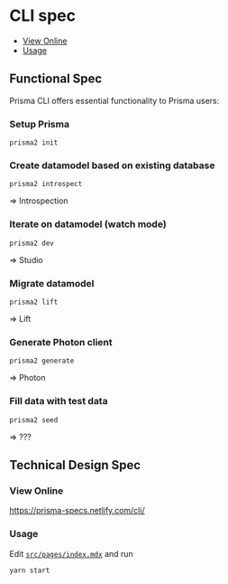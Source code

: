 # CLI spec

<!-- START doctoc generated TOC please keep comment here to allow auto update -->
<!-- DON'T EDIT THIS SECTION, INSTEAD RE-RUN doctoc TO UPDATE -->

- [View Online](#view-online)
- [Usage](#usage)

<!-- END doctoc generated TOC please keep comment here to allow auto update -->

## Functional Spec

Prisma CLI offers essential functionality to Prisma users:

### Setup Prisma

`prisma2 init`

### Create datamodel based on existing database 

`prisma2 introspect`

=> Introspection

### Iterate on datamodel (watch mode)

`prisma2 dev`

=> Studio

### Migrate datamodel 

`prisma2 lift`

=> Lift

### Generate Photon client 

`prisma2 generate`

=> Photon

### Fill data with test data 

`prisma2 seed`

=> ???



## Technical Design Spec

### View Online

https://prisma-specs.netlify.com/cli/

### Usage

Edit [`src/pages/index.mdx`](src/pages/index.mdx) and run

```
yarn start
```
